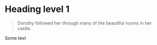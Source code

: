 # Heading level 1	

> Dorothy followed her through many of the beautiful rooms in her castle.

Some text
